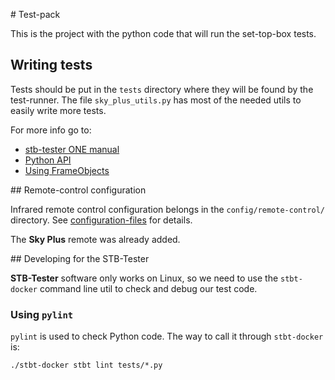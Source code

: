 # Test-pack

This is the project with the python code that will run the set-top-box tests.

## Writing tests

Tests should be put in the `tests` directory where they will be found by the
test-runner. The file `sky_plus_utils.py` has most of the needed utils to easily write more tests.

For more info go to:

* [stb-tester ONE manual](https://stb-tester.com/manual-stb-tester-one)
* [Python API](https://stb-tester.com/manual-stb-tester-one/python-api)
* [Using FrameObjects](https://stb-tester.com/tutorials/using-frame-objects-to-extract-information-from-the-screen)

## Remote-control configuration

Infrared remote control configuration belongs in the `config/remote-control/`
directory. See [configuration-files](https://stb-tester.com/manual-stb-tester-one/advanced-configuration#configuration-files) for details.

The **Sky Plus** remote was already added.

## Developing for the STB-Tester

**STB-Tester** software only works on Linux, so we need to use the `stbt-docker` command line util to check and debug our test code.

### Using `pylint`

`pylint` is used to check Python code. The way to call it through `stbt-docker` is:

```
./stbt-docker stbt lint tests/*.py
```
